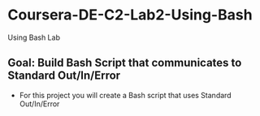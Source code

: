 # Coursera-DE-C2-Lab2-Using-Bash
Using Bash Lab

## Goal:  Build Bash Script that communicates to Standard Out/In/Error

* For this project you will create a Bash script that uses Standard Out/In/Error 
